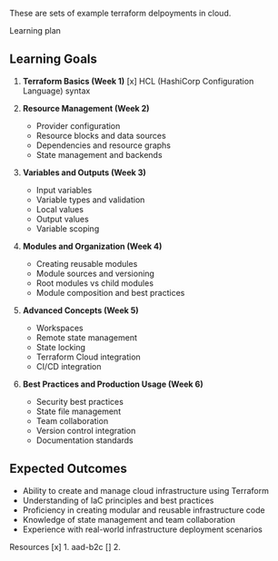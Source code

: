 These are sets of example terraform delpoyments in cloud.

Learning plan 
## Learning Goals

1. **Terraform Basics (Week 1)**
   [x] HCL (HashiCorp Configuration Language) syntax

2. **Resource Management (Week 2)**
   - Provider configuration
   - Resource blocks and data sources
   - Dependencies and resource graphs
   - State management and backends

3. **Variables and Outputs (Week 3)**
   - Input variables
   - Variable types and validation
   - Local values
   - Output values
   - Variable scoping

4. **Modules and Organization (Week 4)**
   - Creating reusable modules
   - Module sources and versioning
   - Root modules vs child modules
   - Module composition and best practices

5. **Advanced Concepts (Week 5)**
   - Workspaces
   - Remote state management
   - State locking
   - Terraform Cloud integration
   - CI/CD integration

6. **Best Practices and Production Usage (Week 6)**
   - Security best practices
   - State file management
   - Team collaboration
   - Version control integration
   - Documentation standards

## Expected Outcomes
- Ability to create and manage cloud infrastructure using Terraform
- Understanding of IaC principles and best practices
- Proficiency in creating modular and reusable infrastructure code
- Knowledge of state management and team collaboration
- Experience with real-world infrastructure deployment scenarios


Resources 
[x] 1. aad-b2c
[] 2.   